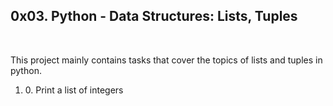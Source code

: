 <h2>0x03. Python - Data Structures: Lists, Tuples</h2>
<br>
<p>This project mainly contains tasks that cover the topics of lists and tuples in python.</p>
<ol>
<li>0. Print a list of integers</li>
</ol>
